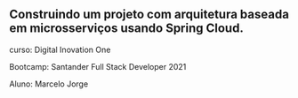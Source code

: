 ## Construindo um projeto com arquitetura baseada em microsserviços usando Spring Cloud.



curso: Digital Inovation One

Bootcamp: Santander Full Stack Developer 2021

Aluno: Marcelo Jorge